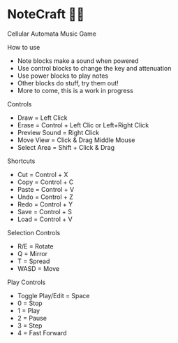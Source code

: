 # NoteCraft 🎵🔨
Cellular Automata Music Game

How to use
- Note blocks make a sound when powered
- Use control blocks to change the key and attenuation
- Use power blocks to play notes
- Other blocks do stuff, try them out!
- More to come, this is a work in progress

Controls
- Draw = Left Click
- Erase = Control + Left Clic or Left+Right Click
- Preview Sound = Right Click
- Move View = Click & Drag Middle Mouse
- Select Area = Shift + Click & Drag

Shortcuts
- Cut = Control + X
- Copy = Control + C
- Paste = Control + V
- Undo = Control + Z
- Redo = Control + Y
- Save = Control + S
- Load = Control + V

Selection Controls
- R/E = Rotate
- Q = Mirror
- T = Spread
- WASD = Move

Play Controls
- Toggle Play/Edit = Space
- 0 = Stop
- 1 = Play
- 2 = Pause
- 3 = Step
- 4 = Fast Forward
